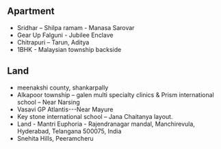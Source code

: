 ## Apartment
- Sridhar – Shilpa ramam - Manasa Sarovar
- Gear Up Falguni - Jubilee Enclave
- Chitrapuri – Tarun, Aditya
- 1BHK - Malaysian township backside 

## Land
- meenakshi county, shankarpally
- Alkapoor township – galen multi specialty clinics & Prism international school – Near Narsing 
- Vasavi GP Atlantis---Near Mayure 
- Key stone international school – Jana Chaitanya layout. 
- Land - Mantri Euphoria - Rajendranagar mandal, Manchirevula, Hyderabad, Telangana 500075, India
- Snehita Hills, Peeramcheru
